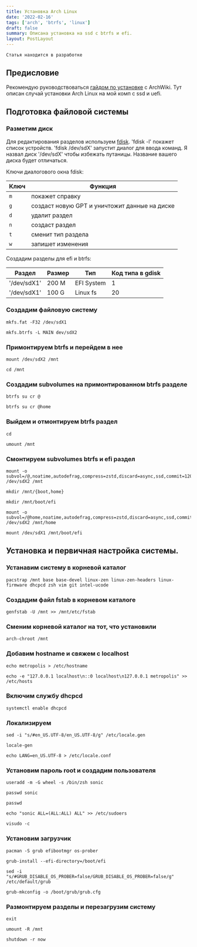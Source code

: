 ```yaml
---
title: Установка Arch Linux
date: '2022-02-16'
tags: ['arch', 'btrfs', 'linux']
draft: false
summary: Описана установка на ssd с btrfs и efi.
layout: PostLayout
---
```


`Статья находится в разработке`

<TOCInline toc={props.toc} exclude="Overview"/>

## Предисловие

Рекомендую руководствоваться [гайдом по установке](https://wiki.archlinux.org/title/Installation_guide) c ArchWiki. 
Тут описан случай установки Arch Linux на мой комп с ssd и uefi.

## Подготовка файловой системы

### Разметим диск

Для редактирования разделов используем [fdisk](https://wiki.archlinux.org/title/Fdisk). 
'fdisk -l' покажет список устройств. 
'fdisk /dev/sdX' запустит диалог для ввода команд. Я назвал диск '/dev/sdX' чтобы избежать путаницы. Название вашего диска будет отличаться.

Ключи диалогового окна fdisk:

| Ключ      | Функция |
|-----------|---------|
|`m`| покажет справку |
|`g`| создаст новую GPT и уничтожит данные на диске |
|`d`| удалит раздел |
|`n`| создаст раздел |
|`t`| сменит тип раздела |
|`w`| запишет изменения |

Создадим разделы для efi и btrfs:

| Раздел      | Размер | Тип      |Код типа в gdisk|
|-------------|--------|----------|----------------|
|'/dev/sdX1'  |200 M   |EFI System|1               |
|'/dev/sdX1'  |100 G   |Linux fs  |20              |

### Создадим файловую систему

```
mkfs.fat -F32 /dev/sdX1
```
```
mkfs.btrfs -L MAIN dev/sdX2
```

### Примонтируем btrfs и перейдем в нее

```
mount /dev/sdX2 /mnt
```
```
cd /mnt
```

### Создадим subvolumes на примонтированном btrfs разделе

```
btrfs su cr @
```
```
btrfs su cr @home
```

### Выйдем и отмонтируем btrfs раздел

```
cd
```
```
umount /mnt
```
### Смонтируем subvolumes btrfs и efi раздел

```
mount -o subvol=/@,noatime,autodefrag,compress=zstd,discard=async,ssd,commit=120  /dev/sdX2 /mnt
```
```
mkdir /mnt/{boot,home}
```
```
mkdir /mnt/boot/efi
```
```
mount -o subvol=/@home,noatime,autodefrag,compress=zstd,discard=async,ssd,commit=120 /dev/sdX2 /mnt/home
```
```
mount /dev/sdX1 /mnt/boot/efi
```

## Установка и первичная настройка системы.


### Устанавим систему в корневой каталог
```
pacstrap /mnt base base-devel linux-zen linux-zen-headers linux-firmware dhcpcd zsh vim git intel-ucode
```
### Создадим файл fstab в корневом каталоге
```
genfstab -U /mnt >> /mnt/etc/fstab
```
### Сменим корневой каталог на тот, что установили
```
arch-chroot /mnt
```
### Добавим hostname и свяжем с localhost
```
echo metropolis > /etc/hostname
```
```
echo -e "127.0.0.1 localhost\n::0 localhost\n127.0.0.1 metropolis" >> /etc/hosts
```
### Включим службу dhcpcd
```
systemctl enable dhcpcd
```
### Локализируем
```
sed -i "s/#en_US.UTF-8/en_US.UTF-8/g" /etc/locale.gen
```
```
locale-gen
```
```
echo LANG=en_US.UTF-8 > /etc/locale.conf
```
### Установим пароль root и создадим пользователя
```
useradd -m -G wheel -s /bin/zsh sonic
```
```
passwd sonic
```
```
passwd
```
```
echo "sonic ALL=(ALL:ALL) ALL" >> /etc/sudoers
```
```
visudo -c
```
### Установим загрузчик
```
pacman -S grub efibootmgr os-prober
```
```
grub-install --efi-directory=/boot/efi
```
```
sed -i "s/#GRUB_DISABLE_OS_PROBER=false/GRUB_DISABLE_OS_PROBER=false/g" /etc/default/grub
```
```
grub-mkconfig -o /boot/grub/grub.cfg
```
### Размонтируем разделы и перезагрузим систему
```
exit
```
```
umount -R /mnt
```
```
shutdown -r now
```
